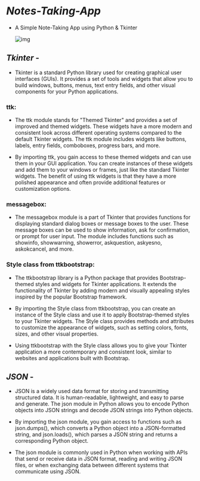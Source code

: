 # *Notes-Taking-App*

* A Simple Note-Taking App using Python & Tkinter

  ![img](https://github.com/ArpitaSatsangi/Notes-Taking-App/assets/107709451/5e8eb734-4ec2-4050-99e0-933f644ae7d3)


## *Tkinter* - 
* Tkinter is a standard Python library used for creating graphical user interfaces (GUIs). It provides a set of tools and widgets that allow you to build windows, buttons, menus, text entry fields, and other visual components for your Python applications.

### ttk:
* The ttk module stands for "Themed Tkinter" and provides a set of improved and themed widgets. These widgets have a more modern and consistent look across different operating systems compared to the default Tkinter widgets. The ttk module includes widgets like buttons, labels, entry fields, comboboxes, progress bars, and more.

* By importing ttk, you gain access to these themed widgets and can use them in your GUI application. You can create instances of these widgets and add them to your windows or frames, just like the standard Tkinter widgets. The benefit of using ttk widgets is that they have a more polished appearance and often provide additional features or customization options.

### messagebox: 
* The messagebox module is a part of Tkinter that provides functions for displaying standard dialog boxes or message boxes to the user. These message boxes can be used to show information, ask for confirmation, or prompt for user input. The module includes functions such as showinfo, showwarning, showerror, askquestion, askyesno, askokcancel, and more.

### Style class from ttkbootstrap:
* The ttkbootstrap library is a Python package that provides Bootstrap-themed styles and widgets for Tkinter applications. It extends the functionality of Tkinter by adding modern and visually appealing styles inspired by the popular Bootstrap framework.

* By importing the Style class from ttkbootstrap, you can create an instance of the Style class and use it to apply Bootstrap-themed styles to your Tkinter widgets. The Style class provides methods and attributes to customize the appearance of widgets, such as setting colors, fonts, sizes, and other visual properties.

* Using ttkbootstrap with the Style class allows you to give your Tkinter application a more contemporary and consistent look, similar to websites and applications built with Bootstrap.


## *JSON* - 
* JSON is a widely used data format for storing and transmitting structured data. It is human-readable, lightweight, and easy to parse and generate. The json module in Python allows you to encode Python objects into JSON strings and decode JSON strings into Python objects.

* By importing the json module, you gain access to functions such as json.dumps(), which converts a Python object into a JSON-formatted string, and json.loads(), which parses a JSON string and returns a corresponding Python object.

* The json module is commonly used in Python when working with APIs that send or receive data in JSON format, reading and writing JSON files, or when exchanging data between different systems that communicate using JSON.
